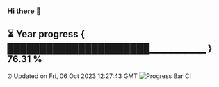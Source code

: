 ### Hi there 👋
⏳ Year progress { ██████████████████████▁▁▁▁▁▁▁▁ } 76.31 %
---
⏰ Updated on Fri, 06 Oct 2023 12:27:43 GMT
![Progress Bar CI](https://github.com/liununu/liununu/workflows/Progress%20Bar%20CI/badge.svg)
